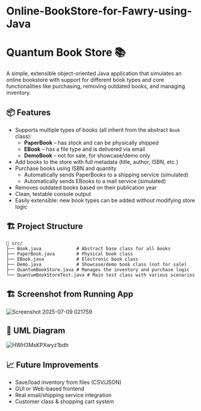 # Online-BookStore-for-Fawry-using-Java
# Quantum Book Store 📚

A simple, extensible object-oriented Java application that simulates an online bookstore with support for different book types and core functionalities like purchasing, removing outdated books, and managing inventory.

## 📦 Features

- Supports multiple types of books (all inherit from the abstract `Book` class):
  - **PaperBook** – has stock and can be physically shipped
  - **EBook** – has a file type and is delivered via email
  - **DemoBook** – not for sale, for showcase/demo only
- Add books to the store with full metadata (title, author, ISBN, etc.)
- Purchase books using ISBN and quantity
  - Automatically sends PaperBooks to a shipping service (simulated)
  - Automatically sends EBooks to a mail service (simulated)
- Removes outdated books based on their publication year
- Clean, testable console output
- Easily extensible: new book types can be added without modifying store logic

## 🏗️ Project Structure

```
📁 src/
├── Book.java             # Abstract base class for all books
├── PaperBook.java        # Physical book class
├── EBook.java            # Electronic book class
├── Demo.java             # Showcase/demo book class (not for sale)
├── QuantumBookStore.java # Manages the inventory and purchase logic
└── QuantumBookStoreTest.java # Main test class with various scenarios
```
## 🏗 Screenshot from Running App

![Screenshot 2025-07-09 021759](https://github.com/user-attachments/assets/b26cb88e-7683-48f8-a88e-fa2107162ffd)


## 📐 UML Diagram

![HWH3MsKPXwyz1bdh](https://github.com/user-attachments/assets/81a318dd-e686-44b9-9893-3ce1239c0d2e)





## 📈 Future Improvements

- Save/load inventory from files (CSV/JSON)
- GUI or Web-based frontend
- Real email/shipping service integration
- Customer class & shopping cart system


